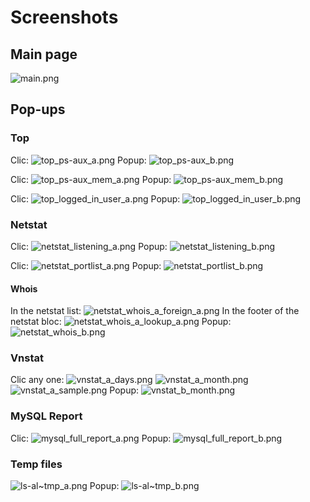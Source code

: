 # Screenshots
## Main page

![main.png](.\images\main.png)

## Pop-ups
### Top

Clic:
![top_ps-aux_a.png](.\images\top_ps-aux_a.png)
Popup:
![top_ps-aux_b.png](.\images\top_ps-aux_b.png)

Clic:
![top_ps-aux_mem_a.png](.\images\top_ps-aux_mem_a.png)
Popup:
![top_ps-aux_mem_b.png](.\images\top_ps-aux_mem_b.png)

Clic:
![top_logged_in_user_a.png](.\images\top_logged_in_user_a.png)
Popup:
![top_logged_in_user_b.png](.\images\top_logged_in_user_b.png)

### Netstat

Clic:
![netstat_listening_a.png](.\images\netstat_listening_a.png)
Popup:
![netstat_listening_b.png](.\images\netstat_listening_b.png)

Clic:
![netstat_portlist_a.png](.\images\netstat_portlist_a.png)
Popup:
![netstat_portlist_b.png](.\images\netstat_portlist_b.png)

#### Whois
In the netstat list:
![netstat_whois_a_foreign_a.png](.\images\netstat_whois_a_foreign_a.png)
In the footer of the netstat bloc:
![netstat_whois_a_lookup_a.png](.\images\netstat_whois_a_lookup_a.png)
Popup:
![netstat_whois_b.png](.\images\netstat_whois_b.png)

### Vnstat
Clic any one:
![vnstat_a_days.png](.\images\vnstat_a_days.png) ![vnstat_a_month.png](.\images\vnstat_a_month.png) ![vnstat_a_sample.png](.\images\vnstat_a_sample.png)
Popup:
![vnstat_b_month.png](.\images\vnstat_b_month.png)

### MySQL Report
Clic:
![mysql_full_report_a.png](.\images\mysql_full_report_a.png)
Popup:
![mysql_full_report_b.png](.\images\mysql_full_report_b.png)

### Temp files
![ls-al~tmp_a.png](.\images\ls-al~tmp_a.png)
Popup:
![ls-al~tmp_b.png](.\images\ls-al~tmp_b.png)

